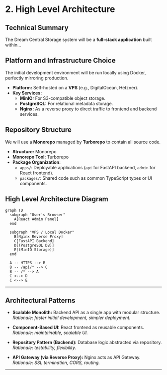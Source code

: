 # 2. High Level Architecture

## Technical Summary

The Dream Central Storage system will be a **full-stack application** built within…

## Platform and Infrastructure Choice

The initial development environment will be run locally using Docker, perfectly mirroring production.

- **Platform:** Self-hosted on a **VPS** (e.g., DigitalOcean, Hetzner).
- **Key Services:**
  - **MinIO:** For S3-compatible object storage.
  - **PostgreSQL:** For relational metadata storage.
  - **Nginx:** As a reverse proxy to direct traffic to frontend and backend services.

## Repository Structure

We will use a **Monorepo** managed by **Turborepo** to contain all source code.

- **Structure:** Monorepo  
- **Monorepo Tool:** Turborepo  
- **Package Organization:**
  - `apps/`: Deployable applications (`api` for FastAPI backend, `admin` for React frontend).
  - `packages/`: Shared code such as common TypeScript types or UI components.

## High Level Architecture Diagram

```mermaid
graph TD
  subgraph "User's Browser"
    A[React Admin Panel]
  end

  subgraph "VPS / Local Docker"
    B[Nginx Reverse Proxy]
    C[FastAPI Backend]
    D[(PostgreSQL DB)]
    E[(MinIO Storage)]
  end

  A -- HTTPS --> B
  B -- /api/* --> C
  B -- /* --> A
  C <--> D
  C <--> E
```

---

## Architectural Patterns

- **Scalable Monolith:** Backend API as a single app with modular structure.  
  *Rationale: faster initial development, simpler deployment.*  

- **Component-Based UI:** React frontend as reusable components.  
  *Rationale: maintainable, scalable UI.*  

- **Repository Pattern (Backend):** Database logic abstracted via repository.  
  *Rationale: testability, flexibility.*  

- **API Gateway (via Reverse Proxy):** Nginx acts as API Gateway.  
  *Rationale: SSL termination, CORS, routing.*  

---
